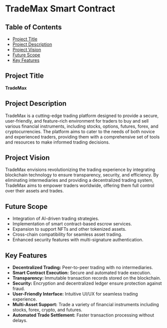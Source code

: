 # TradeMax Smart Contract

## Table of Contents
- [Project Title](#project-title)
- [Project Description](#project-description)
- [Project Vision](#project-vision)
- [Future Scope](#future-scope)
- [Key Features](#key-features)

## Project Title
**TradeMax**

## Project Description
TradeMax is a cutting-edge trading platform designed to provide a secure, user-friendly, and feature-rich environment for traders to buy and sell various financial instruments, including stocks, options, futures, forex, and cryptocurrencies. The platform aims to cater to the needs of both novice and experienced traders, providing them with a comprehensive set of tools and resources to make informed trading decisions.

## Project Vision
TradeMax envisions revolutionizing the trading experience by integrating blockchain technology to ensure transparency, security, and efficiency. By eliminating intermediaries and providing a decentralized trading system, TradeMax aims to empower traders worldwide, offering them full control over their assets and trades.

## Future Scope
- Integration of AI-driven trading strategies.
- Implementation of smart contract-based escrow services.
- Expansion to support NFTs and other tokenized assets.
- Cross-chain compatibility for seamless asset trading.
- Enhanced security features with multi-signature authentication.

## Key Features
- **Decentralized Trading:** Peer-to-peer trading with no intermediaries.
- **Smart Contract Execution:** Secure and automated trade execution.
- **Transparency:** Immutable transaction records stored on the blockchain.
- **Security:** Encryption and decentralized ledger ensure protection against fraud.
- **User-Friendly Interface:** Intuitive UI/UX for seamless trading experience.
- **Multi-Asset Support:** Trade a variety of financial instruments including stocks, forex, crypto, and futures.
- **Automated Trade Settlement:** Faster transaction processing without delays.

